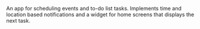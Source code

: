An app for scheduling events and to-do list tasks. Implements time and location based notifications and a widget for home screens that displays the next task.
